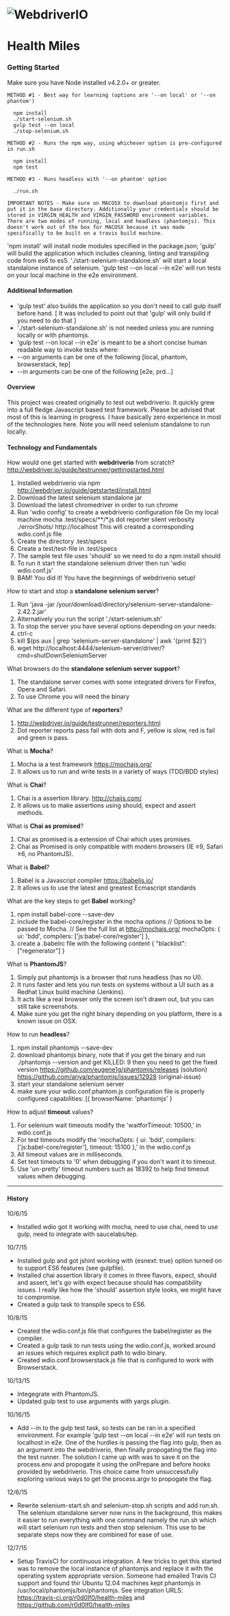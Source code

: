 
![WebdriverIO](http://www.christian-bromann.com/wdio.png)
===========
# Health Miles
### Getting Started
Make sure you have Node installed v4.2.0+ or greater.

	METHOD #1 - Best way for learning (options are '--on local' or '--on phantom')
	
	  npm install
	  ./start-selenium.sh
      gulp test --on local
      ./stop-selenium.sh
    
    METHOD #2 - Runs the npm way, using whichever option is pre-configured in run.sh
   
      npm install
      npm test
    
    METHOD #3 - Runs headless with '--on phantom' option
   
      ./run.sh
    
    IMPORTANT NOTES - Make sure on MACOSX to download phantomjs first and put it in the base directory. Additionally your credentials should be stored in VIRGIN_HEALTH and VIRGIN_PASSWORD environment variables. There are two modes of running, local and headless (phantomjs). This doesn't work out of the box for MACOSX because it was made specifically to be built on a travis build machine.
    
'npm install' will install node modules specified in the package.json;
'gulp' will build the application which includes cleaning, linting and transpiling code from es6 to es5. './start-selenium-standalone.sh' will start a local standalone instance of selenium. 'gulp test --on local --in e2e' will run tests on your local machine in the e2e environment.

#### Additional Information
 * 'gulp test' also builds the application so you don't need to call gulp itself before hand. [ It was included to point out that 'gulp' will only build if you need to do that ]
 * './start-selenium-standalone.sh' is not needed unless you are running locally or with phantomjs.
 * 'gulp test --on local --in e2e' is meant to be a short concise human readable way to invoke tests where:
 *  --on arguments can be one of the following [local, phantom, browserstack, tep] 
 *  --in arguments can be one of the following [e2e, prd...]
    
#### Overview

This project was created originally to test out webdriverio. It quickly grew into a full fledge Javascript based test framework. Please be advised that most of this is learning in progress. I have basically zero experience in most of the technologies here. Note you will need selenium standalone to run locally.
 

#### Technology and Fundamentals

How would one get started with **webdriverio** from scratch? <http://webdriver.io/guide/testrunner/gettingstarted.html>

 1. Installed webdriverio via npm <http://webdriver.io/guide/getstarted/install.html>
 2. Download the latest selenium standalone jar
 3. Download the latest chromedriver in order to run chrome
 4. Run 'wdio config' to create a webdriverio configuration file 
        On my local machine
        mocha
        .test/specs/**/*.js
        dot reporter
        silent verbosity
        ./errorShots/
        http://localhost
     This will created a corresponding wdio.conf.js file
  5. Create the directory .test/specs
  6. Create a test/test-file in .test/specs 
  7. The sample test file uses 'should' so we need to do a npm install should
  8. To run it start the standalone selenium driver then run 'wdio wdio.conf.js'
  9. BAM! You did it! You have the beginnings of webdriverio setup!         

How to start and stop a **standalone selenium server**?

  1. Run 'java -jar /your/download/directory/selenium-server-standalone-2.42.2.jar'
  2. Alternatively you run the script './start-selenium.sh'
  3. To stop the server you have several options depending on your needs:
  4. ctrl-c
  5. kill $(ps aux | grep 'selenium-server-standalone' | awk '{print $2}')
  6. wget http://localhost:4444/selenium-server/driver/?cmd=shutDownSeleniumServer

What browsers do the **standalone selenium server support**?

  1. The standalone server comes with some integrated drivers for Firefox, Opera and Safari.
  2. To use Chrome you will need the binary

What are the different type of **reporters**?

  1. http://webdriver.io/guide/testrunner/reporters.html
  2. Dot reporter reports pass fail with dots and F, yellow is slow, red is fail and green is pass.

What is **Mocha**?

  1. Mocha ia a test framework
      https://mochajs.org/
  2. It allows us to run and write tests in a variety of ways (TDD/BDD styles)

What is **Chai**?

  1. Chai is a assertion library.
      http://chaijs.com/
  2. It allows us to make assertions using should, expect and assert methods.

What is **Chai as promised**?

  1. Chai as promised is a extension of Chai which uses promises.
  2. Chai as Promised is only compatible with modern browsers (IE ≥9, Safari ≥6, no PhantomJS).

What is **Babel**?

  1. Babel is a Javascript compiler 
      https://babeljs.io/
  2. It allows us to use the latest and greatest Ecmascript standards

What are the key steps to get **Babel** working? 

  1. npm install babel-core --save-dev
  2. include the babel-core/register in the mocha options 
      // Options to be passed to Mocha.
      // See the full list at http://mochajs.org/
      mochaOpts: {
        ui: 'bdd',
        compilers: ['js:babel-core/register']
      },
  3. create a .babelrc file with the following content
      {
        "blacklist": ["regenerator"]
      }

What is **PhantomJS**?

  1. Simply put phantomjs is a browser that runs headless (has no UI).
  2. It runs faster and lets you run tests on systems without a UI such as a Redhat Linux build machine (Jenkins).
  3. It acts like a real browser only the screen isn't drawn out, but you can still take screenshots.
  4. Make sure you get the right binary depending on you platform, there is a known issue on OSX.

How to run **headless**?

  1. npm install phantomjs --save-dev
  2. download phantomjs binary, note that if you get the binary and run ./phantomjs --version and get KILLED: 9 then you need to get the fixed version
     https://github.com/eugene1g/phantomjs/releases (solution)
     https://github.com/ariya/phantomjs/issues/12928 (original-issue)
  3. start your standalone selenium server
  4. make sure your wdio.conf.phantom.js configuration file is properly configured
      capabilities: [{
         browserName: 'phantomjs'
      }
      
How to adjust **timeout** values?

  1. For selenium wait timeouts modify the 'waitforTimeout: 10500,' in wdio.conf.js 
  2. For test timeouts modify the 'mochaOpts: {
        ui: 'bdd',
        compilers: ['js:babel-core/register'],
        timeout: 15100
    },' in the wdio.conf.js
  3. All timeout values are in milliseconds.
  4. Set test timeouts to '0' when debugging if you don't want it to timeout.
  5. Use 'un-pretty' timeout numbers such as 18392 to help find timeout values when debugging. 
      
	 

---
#### History

10/6/15

  - Installed wdio got it working with mocha, need to use chai, need to use gulp, need to integrate with saucelabs/tep. 

10/7/15

  - Installed gulp and got jshint working with {esnext: true} option turned on to support ES6 features (see gulpfile). 
  - Installed chai assertion library it comes in three flavors, expect, should and assert, let's go with expect because should has compatibility issues. I really like how the 'should' assertion style looks, we might have to compromise.
  - Created a gulp task to transpile specs to ES6. 

10/8/15

  - Created the wdio.conf.js file that configures the babel/register as the compiler. 
  - Created a gulp task to run tests using the wdio.conf.js, worked around an issues which requires explicit path to wdio binary.
  - Created wdio.conf.browserstack.js file that is configured to work with Browserstack.

10/13/15

  - Integegrate with PhantomJS.
  - Updated gulp test to use arguments with yargs plugin.

10/16/15

  - Add --in to the gulp test task, so tests can be ran in a specified environment. For example 'gulp test --on local --in e2e' will run tests on localhost in e2e. One of the hurdles is passing the flag into gulp, then as an argument into the webdriverio, then finally propogating the flag into the test runner. The solution I came up with was to save it on the process.env and propogate it using the onPrepare and before hooks provided by webdriverio. This choice came from unsuccessfully exploring various ways to get the process.argv to propogate the flag.

12/6/15

  - Rewrite selenium-start.sh and selenium-stop.sh scripts and add run.sh. The selenium standalone server now runs in the background, this makes it easier to run everything with one command namely the run.sh which will start selenium run tests and then stop selenium. This use to be separate steps now they are combined for ease of use.

12/7/15

  - Setup TravisCI for continuous integration. A few tricks to get this started was to remove the local instance of phantomjs and replace it with the operating system appropriate version. Someone had emailed Travis CI support and found thir Ubuntu 12.04 machines kept phantomjs in /usr/local/phantomjs/bin/phantomjs. See integration URLS: <https://travis-ci.org/r0d0lf0/health-miles> and <https://github.com/r0d0lf0/health-miles>


[^1]: Credit to Peter M. for sharing his info on webdriverio helping me understand some of the details.
